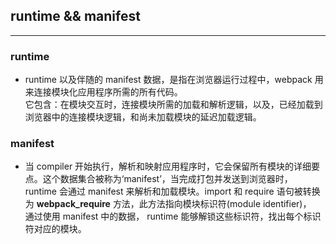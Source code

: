 ## runtime && manifest
---

### runtime 
* runtime 以及伴随的 manifest 数据，是指在浏览器运行过程中，webpack 用来连接模块化应用程序所需的所有代码。  
  它包含：在模块交互时，连接模块所需的加载和解析逻辑，以及，已经加载到浏览器中的连接模块逻辑，和尚未加载模块的延迟加载逻辑。

### manifest 
* 当 compiler 开始执行，解析和映射应用程序时，它会保留所有模块的详细要点。这个数据集合被称为‘manifest’，当完成打包并发送到浏览器时，  
  runtime 会通过 manifest 来解析和加载模块。import 和 require 语句被转换为 __webpack_require__ 方法，此方法指向模块标识符(module identifier)，  
  通过使用 manifest 中的数据， runtime 能够解锁这些标识符，找出每个标识符对应的模块。

